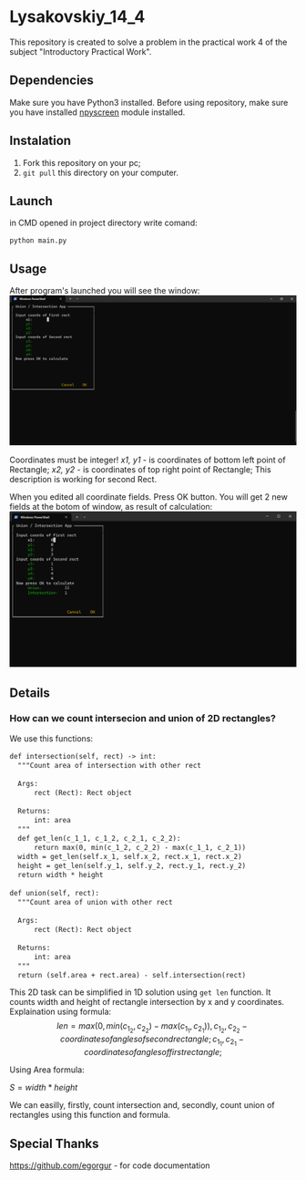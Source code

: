 # Lysakovskiy_14_4
This repository is created to solve a problem in the practical work 4 of the subject "Introductory Practical Work".

## Dependencies
Make sure you have Python3 installed.
Before using repository, make sure you have installed [npyscreen](https://npyscreen.readthedocs.io) module installed.

## Instalation
1. Fork this repository on your pc;
3. ```git pull``` this directory on your computer.

## Launch 
in CMD opened in project directory write comand:
```
python main.py
```

## Usage
After program's launched you will see the window:
![Main Window](https://github.com/Cnerupb/Lysakovskiy_14_4/blob/main/readme_objs/Main%20Window.png)

Coordinates must be integer!
*x1, y1* - is coordinates of bottom left point of Rectangle;
*x2, y2* - is coordinates of top right point of Rectangle;
This description is working for second Rect.

When you edited all coordinate fields. Press OK button.
You will get 2 new fields at the botom of window, as result of calculation:
![Main Window with Union/Intersection labels](https://github.com/Cnerupb/Lysakovskiy_14_4/blob/main/readme_objs/Main%20Window%20with%20Answers.png)

## Details
### How can we count intersecion and union of 2D rectangles?
We use this functions:
```
def intersection(self, rect) -> int:
  """Count area of intersection with other rect
  
  Args:
      rect (Rect): Rect object
  
  Returns:
      int: area
  """
  def get_len(c_1_1, c_1_2, c_2_1, c_2_2):
      return max(0, min(c_1_2, c_2_2) - max(c_1_1, c_2_1))
  width = get_len(self.x_1, self.x_2, rect.x_1, rect.x_2)
  height = get_len(self.y_1, self.y_2, rect.y_1, rect.y_2)
  return width * height

def union(self, rect):
  """Count area of union with other rect
  
  Args:
      rect (Rect): Rect object
  
  Returns:
      int: area
  """
  return (self.area + rect.area) - self.intersection(rect)
```
This 2D task can be simplified in 1D solution using ```get len``` function.
It counts width and height of rectangle intersection by x and y coordinates.
Explaination using formula:
$$
len = max(0, min(c_1_2, c_2_2) - max(c_1_1, c_2_1)),
c_1_2, c_2_2 - coordinates of angles of second rectangle;
c_1_1, c_2_1 - coordinates of angles of first rectangle;
$$


Using Area formula:

$S = width * height$

We can easilly, firstly, count intersection and, secondly, count union of rectangles using this function and formula.

## Special Thanks
https://github.com/egorgur - for code documentation
